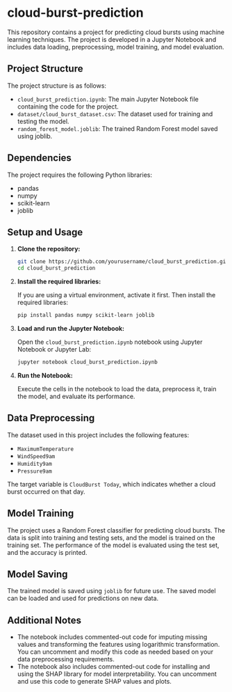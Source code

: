 # cloud-burst-prediction
This repository contains a project for predicting cloud bursts using machine learning techniques. The project is developed in a Jupyter Notebook and includes data loading, preprocessing, model training, and model evaluation.

## Project Structure

The project structure is as follows:

- `cloud_burst_prediction.ipynb`: The main Jupyter Notebook file containing the code for the project.
- `dataset/cloud_burst_dataset.csv`: The dataset used for training and testing the model.
- `random_forest_model.joblib`: The trained Random Forest model saved using joblib.

## Dependencies

The project requires the following Python libraries:

- pandas
- numpy
- scikit-learn
- joblib

## Setup and Usage

1. **Clone the repository:**

   ```bash
   git clone https://github.com/yourusername/cloud_burst_prediction.git
   cd cloud_burst_prediction
   ```

2. **Install the required libraries:**

   If you are using a virtual environment, activate it first. Then install the required libraries:

   ```bash
   pip install pandas numpy scikit-learn joblib
   ```

3. **Load and run the Jupyter Notebook:**

   Open the `cloud_burst_prediction.ipynb` notebook using Jupyter Notebook or Jupyter Lab:

   ```bash
   jupyter notebook cloud_burst_prediction.ipynb
   ```

4. **Run the Notebook:**

   Execute the cells in the notebook to load the data, preprocess it, train the model, and evaluate its performance.

## Data Preprocessing

The dataset used in this project includes the following features:

- `MaximumTemperature`
- `WindSpeed9am`
- `Humidity9am`
- `Pressure9am`

The target variable is `CloudBurst Today`, which indicates whether a cloud burst occurred on that day.

## Model Training

The project uses a Random Forest classifier for predicting cloud bursts. The data is split into training and testing sets, and the model is trained on the training set. The performance of the model is evaluated using the test set, and the accuracy is printed.

## Model Saving

The trained model is saved using `joblib` for future use. The saved model can be loaded and used for predictions on new data.

## Additional Notes

- The notebook includes commented-out code for imputing missing values and transforming the features using logarithmic transformation. You can uncomment and modify this code as needed based on your data preprocessing requirements.
- The notebook also includes commented-out code for installing and using the SHAP library for model interpretability. You can uncomment and use this code to generate SHAP values and plots.
